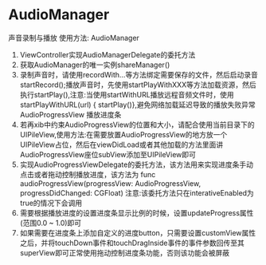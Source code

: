 # AudioManager
声音录制与播放
使用方法:
AudioManager
1. ViewController实现AudioManagerDelegate的委托方法
2. 获取AudioManager的唯一实例shareManager()
3. 录制声音时，请使用recordWith...等方法绑定需要保存的文件，然后启动录音startRecord();播放声音时，先使用startPlayWithXXX等方法加载资源，然后执行startPlay(),注意:当使用startWithURL播放远程音频文件时，使用startPlayWithURL(url) { startPlay()},避免网络加载延迟导致的播放失败异常
AudioProgressView 播放进度条
1. 若再xib中约束AudioProgressView的位置和大小，请配合使用当前目录下的UIPileView,使用方法:在需要放置AudioProgressView的地方放一个UIPileView占位，然后在viewDidLoad或者其他加载的方法里面讲AudioProgressView座位subView添加至UIPileView即可
2. 实现AudioProgressViewDelegate的委托方法，该方法用来实现进度条手动点击或者拖动控制播放进度，该方法为
func audioProgressView(progressView: AudioProgressView, progressDidChanged: CGFloat) 注意:该委托方法只在interativeEnabled为true的情况下会调用
3. 需要根据播放进度的设置进度条显示比例的时候，设置updateProgress属性(范围0.0 ~ 1.0)即可
4. 如果需要在进度条上添加自定义的进度button，只需要设置customView属性之后，并将touchDown事件和touchDragInside事件的事件参数回传至其superView即可正常使用拖动控制进度条功能，否则该功能会被屏蔽

